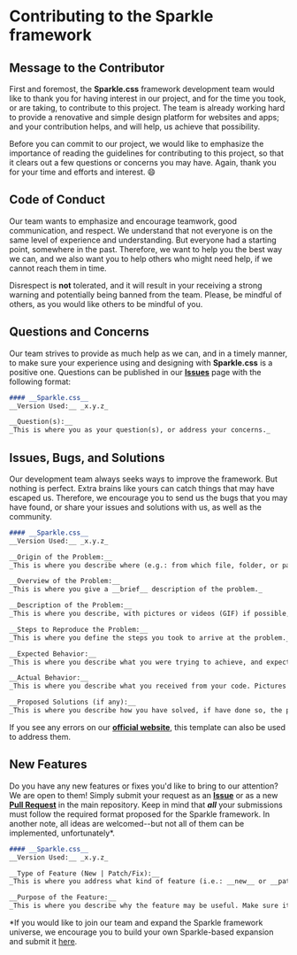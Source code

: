 # Contributing to the Sparkle framework

## Message to the Contributor
First and foremost, the __Sparkle.css__ framework development team would like to thank you for having interest in our project, and for the time you took, or are taking, to contribute to this project. The team is already working hard to provide a renovative and simple design platform for websites and apps; and your contribution helps, and will help, us achieve that possibility.

Before you can commit to our project, we would like to emphasize the importance of reading the guidelines for contributing to this project, so that it clears out a few questions or concerns you may have. Again, thank you for your time and efforts and interest. :smile:

## Code of Conduct
Our team wants to emphasize and encourage teamwork, good communication, and respect. We understand that not everyone is on the same level of experience and understanding. But everyone had a starting point, somewhere in the past. Therefore, we want to help you the best way we can, and we also want you to help others who might need help, if we cannot reach them in time.

Disrespect is __not__ tolerated, and it will result in your receiving a strong warning and potentially being banned from the team. Please, be mindful of others, as you would like others to be mindful of you.

## Questions and Concerns
Our team strives to provide as much help as we can, and in a timely manner, to make sure your experience using and designing with __Sparkle.css__ is a positive one. Questions can be published in our [__Issues__](https://github.com/jdriviere/sparkle-css/issues) page with the following format:

```md
#### __Sparkle.css__
__Version Used:__ _x.y.z_

__Question(s):__
_This is where you as your question(s), or address your concerns._
```

## Issues, Bugs, and Solutions
Our development team always seeks ways to improve the framework. But nothing is perfect. Extra brains like yours can catch things that may have escaped us. Therefore, we encourage you to send us the bugs that you may have found, or share your issues and solutions with us, as well as the community.

```md
#### __Sparkle.css__
__Version Used:__ _x.y.z_

__Origin of the Problem:__
_This is where you describe where (e.g.: from which file, folder, or page) the problem comes from._

__Overview of the Problem:__
_This is where you give a __brief__ description of the problem._

__Description of the Problem:__
_This is where you describe, with pictures or videos (GIF) if possible, the problem that you are having. Be as specific as you can be in that section, concerning the problem that you're experiencing. If need be, please provide your code in this section too._

__Steps to Reproduce the Problem:__
_This is where you define the steps you took to arrive at the problem._

__Expected Behavior:__
_This is where you describe what you were trying to achieve, and expected from your code._

__Actual Behavior:__
_This is where you describe what you received from your code. Pictures are welcomed on this section too._

__Proposed Solutions (if any):__
_This is where you describe how you have solved, if have done so, the problem you had. This section is especially useful as reference for anyone who may have similar problems in the future._
```

If you see any errors on our [__official website__](https://sparklecss.herokuapp.com), this template can also be used to address them.

## New Features
Do you have any new features or fixes you'd like to bring to our attention? We are open to them! Simply submit your request as an [__Issue__](https://github.com/jdriviere/sparkle-css/issues) or as a new [__Pull Request__](https://github.com/jdriviere/sparkle-css/pulls) in the main repository. Keep in mind that *__all__* your submissions must follow the required format proposed for the Sparkle framework. In another note, all ideas are welcomed--but not all of them can be implemented, unfortunately*.

```md
#### __Sparkle.css__
__Version Used:__ _x.y.z_

__Type of Feature (New | Patch/Fix):__
_This is where you address what kind of feature (i.e.: __new__ or __patch/fix__) you would like to see implemented, or fix(es) you would like to propose._

__Purpose of the Feature:__
_This is where you describe why the feature may be useful. Make sure it is simple to implement._
```

*If you would like to join our team and expand the Sparkle framework universe, we encourage you to build your own Sparkle-based expansion and submit it [here](https://github.com/sparkle-css).